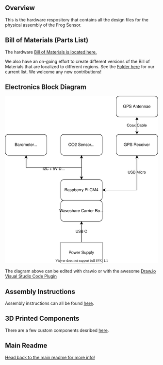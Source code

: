 ## Overview
This is the hardware respository that contains all the design files for the physical assembly of the Frog Sensor.

## Bill of Materials (Parts List)

The hardware [Bill of Materials is located here.](ribbit_network_frog_sensor_bom.csv)

We also have an on-going effort to create different versions of the Bill of Materials that  are localized to different regions. See the [Folder here](international_boms) for our current list. We welcome any new contributions!

## Electronics Block Diagram
![Block Diagram](frog_sensor.drawio.svg)

The diagram above can be edited with drawio or with the awesome [Draw.io Visual Studio Code Plugin](https://marketplace.visualstudio.com/items?itemName=hediet.vscode-drawio)

## Assembly Instructions
Assembly instructions can all be found [here](assembly-instructions/0-start-here.md).

## 3D Printed Components
There are a few custom components desribed [here](assembly-instructions/2-3d-printing.md).

## Main Readme
[Head back to the main readme for more info!](https://github.com/Ribbit-Network/ribbit-network-sensor)
